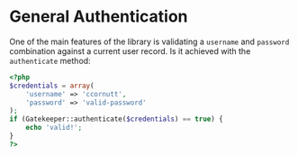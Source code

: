 # General Authentication

One of the main features of the library is validating a `username` and `password` combination against a current user record. Is it achieved with the `authenticate` method:

```php
<?php
$credentials = array(
    'username' => 'ccornutt',
    'password' => 'valid-password'
);
if (Gatekeeper::authenticate($credentials) == true) {
    echo 'valid!';
}
?>
```